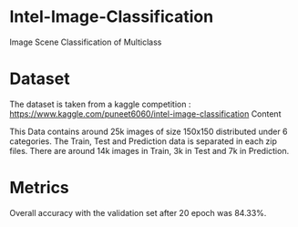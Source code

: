 # Intel-Image-Classification
Image Scene Classification of Multiclass
# Dataset
The dataset is taken from a kaggle competition : https://www.kaggle.com/puneet6060/intel-image-classification
Content

This Data contains around 25k images of size 150x150 distributed under 6 categories.
The Train, Test and Prediction data is separated in each zip files. There are around 14k images in Train, 3k in Test and 7k in Prediction.

# Metrics
Overall accuracy with the validation set after 20 epoch was 84.33%.
